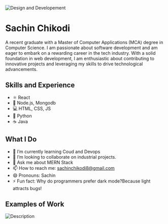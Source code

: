 ![Design and Developement](https://github.com/SachinChikodi8/SachinChikodi8/blob/main/githubanner.png?raw=true)

# Sachin Chikodi
A recent graduate with a Master of Computer Applications (MCA) degree in Computer Science. I am passionate about software development and am eager to embark on a rewarding career in the tech industry. With a solid foundation in web development, I am enthusiastic about contributing to innovative projects and leveraging my skills to drive technological advancements.


## Skills and Experience
* ⚛ React
* 🍃 Node.js, Mongodb
* 💻 HTML, CSS, JS
* 🐍 Python
* ☕ Java

## What I Do
- 🌱 I’m currently learning Coud and Devops 
- 👯 I’m looking to collaborate on industrial projects. 
- 💬 Ask me about MERN Stack 
- 📫 How to reach me: sachinchikodi8@gmail.com 
- 😄 Pronouns: Sachin 
- ⚡ Fun fact: Why do programmers prefer dark mode?Because light attracts bugs!

## Examples of Work
![Description](https://github.com/yourusername/yourrepository/blob/master/yourgif.gif)


